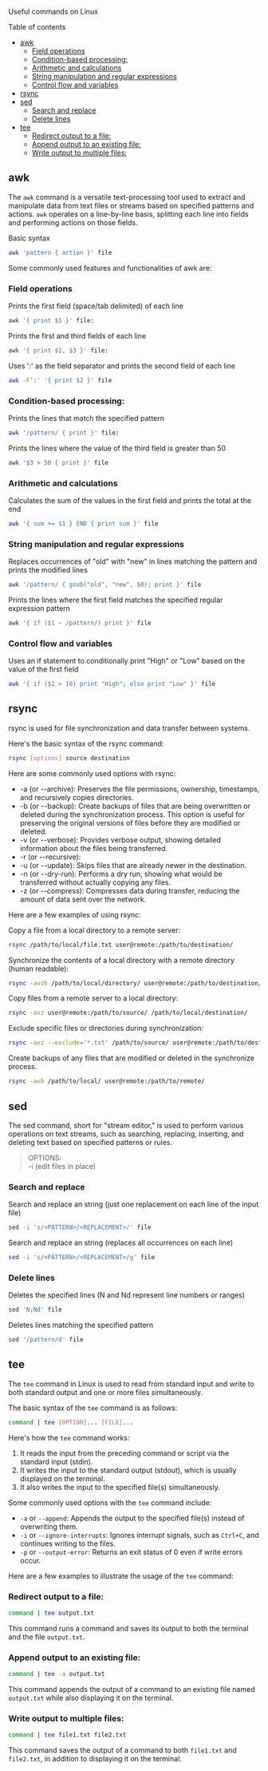 Useful commands on Linux

Table of contents

- [awk](#awk)
  - [Field operations](#field-operations)
  - [Condition-based processing:](#condition-based-processing)
  - [Arithmetic and calculations](#arithmetic-and-calculations)
  - [String manipulation and regular expressions](#string-manipulation-and-regular-expressions)
  - [Control flow and variables](#control-flow-and-variables)
- [rsync](#rsync)
- [sed](#sed)
  - [Search and replace](#search-and-replace)
  - [Delete lines](#delete-lines)
- [tee](#tee)
  - [Redirect output to a file:](#redirect-output-to-a-file)
  - [Append output to an existing file:](#append-output-to-an-existing-file)
  - [Write output to multiple files:](#write-output-to-multiple-files)

## awk

The `awk` command is a versatile text-processing tool used to extract and manipulate data from text files or streams based on specified patterns and actions. `awk` operates on a line-by-line basis, splitting each line into fields and performing actions on those fields.

Basic syntax
```bash
awk 'pattern { action }' file
```

Some commonly used features and functionalities of awk are:

### Field operations

Prints the first field (space/tab delimited) of each line
```bash
awk '{ print $1 }' file: 
```

Prints the first and third fields of each line
```bash
awk '{ print $1, $3 }' file: 
```

Uses ':' as the field separator and prints the second field of each line
```bash
awk -F':' '{ print $2 }' file
```
### Condition-based processing:

Prints the lines that match the specified pattern
```bash
awk '/pattern/ { print }' file: 
```

Prints the lines where the value of the third field is greater than 50
```bash
awk '$3 > 50 { print }' file
```
### Arithmetic and calculations

Calculates the sum of the values in the first field and prints the total at the end
```bash
awk '{ sum += $1 } END { print sum }' file
```

### String manipulation and regular expressions

Replaces occurrences of "old" with "new" in lines matching the pattern and prints the modified lines
```bash
awk '/pattern/ { gsub("old", "new", $0); print }' file
```

Prints the lines where the first field matches the specified regular expression pattern
```bash
awk '{ if ($1 ~ /pattern/) print }' file
```


### Control flow and variables

Uses an if statement to conditionally print "High" or "Low" based on the value of the first field
```bash
awk '{ if ($1 > 10) print "High"; else print "Low" }' file
```

## rsync

rsync is used for file synchronization and data transfer between systems.

Here's the basic syntax of the rsync command:

```bash
rsync [options] source destination
```

Here are some commonly used options with rsync:
- -a (or --archive): Preserves the file permissions, ownership, timestamps, and recursively copies directories.
- -b (or --backup): Create backups of files that are being overwritten or deleted during the synchronization process. This option is useful for preserving the original versions of files before they are modified or deleted.
- -v (or --verbose): Provides verbose output, showing detailed information about the files being transferred.
- -r (or --recursive):
- -u (or --update): Skips files that are already newer in the destination.
- -n (or --dry-run): Performs a dry run, showing what would be transferred without actually copying any files.
- -z (or --compress): Compresses data during transfer, reducing the amount of data sent over the network.

Here are a few examples of using rsync:

Copy a file from a local directory to a remote server:
```bash
rsync /path/to/local/file.txt user@remote:/path/to/destination/
```

Synchronize the contents of a local directory with a remote directory (human readable):
```bash
rsync -avzh /path/to/local/directory/ user@remote:/path/to/destination/
```

Copy files from a remote server to a local directory:

```bash
rsync -avz user@remote:/path/to/source/ /path/to/local/destination/
```

Exclude specific files or directories during synchronization:
```bash
rsync -avz --exclude='*.txt' /path/to/source/ user@remote:/path/to/destination/
```

Create backups of any files that are modified or deleted in the synchronize process.
```bash
rsync -avb /path/to/local/ user@remote:/path/to/remote/
```

## sed

The sed command, short for "stream editor," is used to perform various operations on text streams, such as searching, replacing, inserting, and deleting text based on specified patterns or rules.

> OPTIONS: <br>
    -i (edit files in place)

### Search and replace

Search and replace an string (just one replacement on each line of the input file)
```bash
sed -i 's/<PATTERN>/<REPLACEMENT>/' file
```

Search and replace an string (replaces all occurrences on each line) 
```bash
sed -i 's/<PATTERN>/<REPLACEMENT>/g' file
```

### Delete lines

Deletes the specified lines (N and Nd represent line numbers or ranges)
``` bash
sed 'N;Nd' file
```

Deletes lines matching the specified pattern
```bash
sed '/pattern/d' file
```

## tee
The `tee` command in Linux is used to read from standard input and write to both standard output and one or more files simultaneously. 

The basic syntax of the `tee` command is as follows:

```bash
command | tee [OPTION]... [FILE]...
```

Here's how the `tee` command works:

1. It reads the input from the preceding command or script via the standard input (stdin).
2. It writes the input to the standard output (stdout), which is usually displayed on the terminal.
3. It also writes the input to the specified file(s) simultaneously.

Some commonly used options with the `tee` command include:

- `-a` or `--append`: Appends the output to the specified file(s) instead of overwriting them.
- `-i` or `--ignore-interrupts`: Ignores interrupt signals, such as `Ctrl+C`, and continues writing to the files.
- `-p` or `--output-error`: Returns an exit status of 0 even if write errors occur.

Here are a few examples to illustrate the usage of the `tee` command:

### Redirect output to a file:
   ```bash
   command | tee output.txt
   ```
   This command runs a command and saves its output to both the terminal and the file `output.txt`.

### Append output to an existing file:
   ```bash
   command | tee -a output.txt
   ```
   This command appends the output of a command to an existing file named `output.txt` while also displaying it on the terminal.

### Write output to multiple files:
   ```bash
   command | tee file1.txt file2.txt
   ```
   This command saves the output of a command to both `file1.txt` and `file2.txt`, in addition to displaying it on the terminal.
